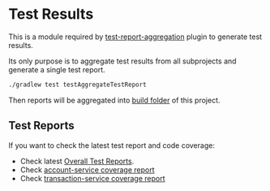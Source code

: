 # Test Results

This is a module required by [test-report-aggregation](https://docs.gradle.org/current/userguide/test_report_aggregation_plugin.html) plugin to generate test results.

Its only purpose is to aggregate test results from all subprojects and generate a single test report.
```bash
./gradlew test testAggregateTestReport
```
Then reports will be aggregated into [build folder](build/reports/tests/unit-test/aggregated-results/index.html) of this project.

## Test Reports

If you want to check the latest test report and code coverage:

* Check latest [Overall Test Reports](https://htmlpreview.github.io/?https://github.com/hugogu/rt-balance/blob/test-results/test-results/build/reports/tests/unit-test/aggregated-results/index.html).
* Check [account-service coverage report](https://htmlpreview.github.io/?https://github.com/hugogu/rt-balance/blob/test-results/app-account-service/build/jacocoHtml/index.html)
* Check [transaction-service coverage report](https://htmlpreview.github.io/?https://github.com/hugogu/rt-balance/blob/test-results/app-transaction-service/build/jacocoHtml/index.html)
